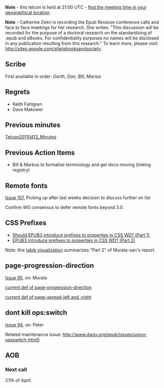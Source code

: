 **Note** - this telcon is held at 21:00 UTC - [find the meeting time in your geographical location](http://www.timeanddate.com/worldclock/fixedtime.html?month=04&day=20&year=2011&hour=21&min=0&sec=0&p1=0).

**Note** - Catherine Zekri is recording the Epub Revision conference calls and face to face meetings for her research. She writes: "This discussion will be recorded for the purpose of a doctoral research on the standardizing of .epub and eBooks. For confidentiality purposes no names will be disclosed in any publication resulting from this research." To learn more, please visit: http://sites.google.com/site/ebooksandsociety.



## Scribe ##
First available in order: _Garth, Dan, Bill, Marisa_

## Regrets ##

  * Keith Fahlgren
  * Dave Makower

## Previous minutes ##
[Telcon20110413\_Minutes](Telcon20110413_Minutes.md)

## Previous Action Items ##
  * Bill & Markus to formalize terminology and get docs moving (linking registry)

## Remote fonts ##
[Issue 107](https://code.google.com/p/epub-revision/issues/detail?id=107), Picking up after last weeks decision to discuss further on list

Confirm WG consensus to defer remote fonts beyond 3.0.

## CSS Prefixes ##

  * [Should EPUB3 introduce prefixes to properties in CSS WD? (Part 1)](http://groups.google.com/group/epub-working-group/browse_thread/thread/ca3ef768f53c3a99)
  * [EPUB3 introduce prefixes to properties in CSS WD? (Part 2)](http://groups.google.com/group/epub-working-group/browse_thread/thread/af9726725305351c)

Note: this [table visualization](http://epub-revision.googlecode.com/svn/trunk/build/CSS-Props-Prefix-Pros-Cons.html) summarizes "Part 2" of Murata-san's report.

## page-progression-direction ##
[Issue 95](https://code.google.com/p/epub-revision/issues/detail?id=95), on: Murata

[current def of page-progression-direction](http://epub-revision.googlecode.com/svn/trunk/build/30/spec/epub30-publications.html#elemdef-opf-meta-property-values-package)

[current def of page-spread-left and -right](http://epub-revision.googlecode.com/svn/trunk/build/30/spec/epub30-publications.html#sec-itemref-property-values)

## dont kill ops:switch ##

[Issue 94](https://code.google.com/p/epub-revision/issues/detail?id=94), on: Peter

Related maintenance issue: http://www.daisy.org/epub/issues/using-opsswitch-html5

## AOB ##

### Next call ###
27th of April.